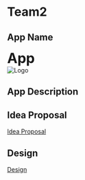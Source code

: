 # Team2

## App Name
<span style= "font-size: 2rem; font-weight: bold;">App</span>
<br>
<img src="" alt="Logo" class="logo">

## App Description 
<p>

</p>

## Idea Proposal

[Idea Proposal]()

## Design

[Design]()

